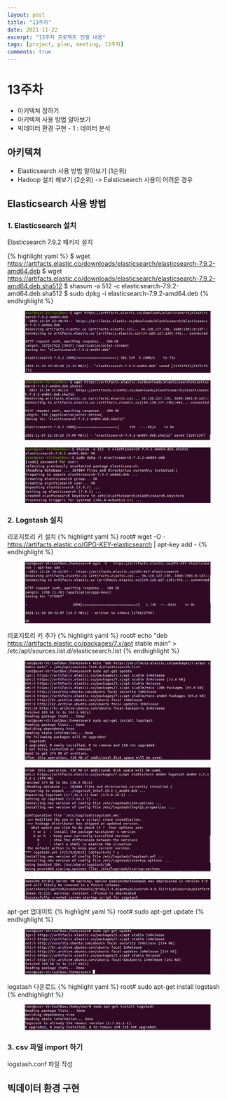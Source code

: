 ```yaml
---
layout: post
title: "13주차"
date: 2021-11-22
excerpt: "13주차 프로젝트 진행 내용"
tags: [project, plan, meeting, 13주차]
comments: true
---
```


# 13주차
* 아키텍쳐 정하기
* 아키텍쳐 사용 방법 알아보기
* 빅데이터 환경 구현 - 1 : 데이터 분석


## 아키텍쳐
* Elasticsearch 사용 방법 알아보기 (1순위)
* Hadoop 설치 해보기 (2순위) -> Ealsticsearch 사용이 어려운 경우

## Elasticsearch 사용 방법

### 1. Elasticsearch 설치
Elasticsearch 7.9.2 패키지 설치

{% highlight yaml %}
$ wget https://artifacts.elastic.co/downloads/elasticsearch/elasticsearch-7.9.2-amd64.deb 
$ wget https://artifacts.elastic.co/downloads/elasticsearch/elasticsearch-7.9.2-amd64.deb.sha512 
$ shasum -a 512 -c elasticsearch-7.9.2-amd64.deb.sha512 
$ sudo dpkg -i elasticsearch-7.9.2-amd64.deb
{% endhighlight %}

<figure>
	<img src="/assets/img/post/elasticsearch 설치1.jpg">
</figure>
<figure>
	<img src="/assets/img/post/elasticsearch 설치2.jpg">
</figure>
<figure>
	<img src="/assets/img/post/elasticsearch 설치3.jpg">
</figure>

### 2. Logstash 설치
리포지토리 키 설치
{% highlight yaml %}
root# wget -O - https://artifacts.elastic.co/GPG-KEY-elasticsearch | apt-key add -
{% endhighlight %}
<figure>
	<img src="/assets/img/post/1.리포지토리키 설치.jpg">
</figure>

리포지토리 키 추가
{% highlight yaml %}
root# echo "deb https://artifacts.elastic.co/packages/7.x/apt stable main" > /etc/apt/sources.list.d/elasticsearch.list
{% endhighlight %}
<figure>
	<img src="/assets/img/post/2. 리포지토리키 추가.jpg">
</figure>
<figure>
	<img src="/assets/img/post/3. 리포지토리키 추가-1.jpg">
</figure>
<figure>
	<img src="/assets/img/post/4. 레포지토리키 추가-2.jpg">
</figure>

apt-get 업데이트
{% highlight yaml %}
root# sudo apt-get update
{% endhighlight %}
<figure>
	<img src="/assets/img/post/5. apt-get update.jpg">
</figure>

logstash 다운로드
{% highlight yaml %}
root# sudo apt-get install logstash
{% endhighlight %}
<figure>
	<img src="/assets/img/post/6. logstash 다운로드.jpg">
</figure>

### 3. csv 파일 import 하기

logstash.conf 파일 작성
<script src="https://gist.github.com/riri0602/4a8ac12d55ab8f17eb2d879226da0739.js"></script>

## 빅데이터 환경 구현
